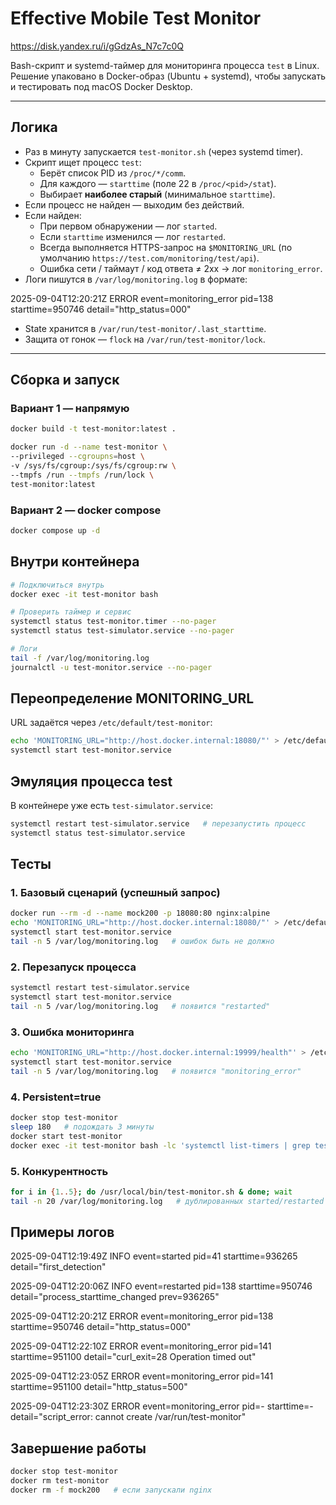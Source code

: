 # Effective Mobile Test Monitor

https://disk.yandex.ru/i/gGdzAs_N7c7c0Q

Bash-скрипт и systemd-таймер для мониторинга процесса `test` в Linux.  
Решение упаковано в Docker-образ (Ubuntu + systemd), чтобы запускать и тестировать под macOS Docker Desktop.

---

## Логика

- Раз в минуту запускается `test-monitor.sh` (через systemd timer).
- Скрипт ищет процесс `test`:
  - Берёт список PID из `/proc/*/comm`.
  - Для каждого — `starttime` (поле 22 в `/proc/<pid>/stat`).
  - Выбирает **наиболее старый** (минимальное `starttime`).
- Если процесс не найден — выходим без действий.
- Если найден:
  - При первом обнаружении — лог `started`.
  - Если `starttime` изменился — лог `restarted`.
  - Всегда выполняется HTTPS-запрос на `$MONITORING_URL` (по умолчанию `https://test.com/monitoring/test/api`).
  - Ошибка сети / таймаут / код ответа ≠ 2xx → лог `monitoring_error`.
- Логи пишутся в `/var/log/monitoring.log` в формате:

2025-09-04T12:20:21Z ERROR event=monitoring_error pid=138 starttime=950746 detail="http_status=000"

- State хранится в `/var/run/test-monitor/.last_starttime`.
- Защита от гонок — `flock` на `/var/run/test-monitor/lock`.

---

## Сборка и запуск

### Вариант 1 — напрямую
```bash
docker build -t test-monitor:latest .

docker run -d --name test-monitor \
--privileged --cgroupns=host \
-v /sys/fs/cgroup:/sys/fs/cgroup:rw \
--tmpfs /run --tmpfs /run/lock \
test-monitor:latest
```

### Вариант 2 — docker compose

```bash
docker compose up -d
```

## Внутри контейнера

```bash
# Подключиться внутрь
docker exec -it test-monitor bash

# Проверить таймер и сервис
systemctl status test-monitor.timer --no-pager
systemctl status test-simulator.service --no-pager

# Логи
tail -f /var/log/monitoring.log
journalctl -u test-monitor.service --no-pager
```

## Переопределение MONITORING_URL

URL задаётся через `/etc/default/test-monitor`:

```bash
echo 'MONITORING_URL="http://host.docker.internal:18080/"' > /etc/default/test-monitor
systemctl start test-monitor.service
```

## Эмуляция процесса test

В контейнере уже есть `test-simulator.service`:

```bash
systemctl restart test-simulator.service   # перезапустить процесс
systemctl status test-simulator.service
```

## Тесты

### 1. Базовый сценарий (успешный запрос)

```bash
docker run --rm -d --name mock200 -p 18080:80 nginx:alpine
echo 'MONITORING_URL="http://host.docker.internal:18080/"' > /etc/default/test-monitor
systemctl start test-monitor.service
tail -n 5 /var/log/monitoring.log   # ошибок быть не должно
```

### 2. Перезапуск процесса

```bash
systemctl restart test-simulator.service
systemctl start test-monitor.service
tail -n 5 /var/log/monitoring.log   # появится "restarted"
```

### 3. Ошибка мониторинга

```bash
echo 'MONITORING_URL="http://host.docker.internal:19999/health"' > /etc/default/test-monitor
systemctl start test-monitor.service
tail -n 5 /var/log/monitoring.log   # появится "monitoring_error"
```

### 4. Persistent=true

```bash
docker stop test-monitor
sleep 180   # подождать 3 минуты
docker start test-monitor
docker exec -it test-monitor bash -lc 'systemctl list-timers | grep test-monitor'
```

### 5. Конкурентность

```bash
for i in {1..5}; do /usr/local/bin/test-monitor.sh & done; wait
tail -n 20 /var/log/monitoring.log   # дублированных started/restarted быть не должно
```

## Примеры логов
2025-09-04T12:19:49Z INFO event=started pid=41 starttime=936265 detail="first_detection"

2025-09-04T12:20:06Z INFO event=restarted pid=138 starttime=950746 detail="process_starttime_changed prev=936265"

2025-09-04T12:20:21Z ERROR event=monitoring_error pid=138 starttime=950746 detail="http_status=000"

2025-09-04T12:22:10Z ERROR event=monitoring_error pid=141 starttime=951100 detail="curl_exit=28 Operation timed out"

2025-09-04T12:23:05Z ERROR event=monitoring_error pid=141 starttime=951100 detail="http_status=500"

2025-09-04T12:23:30Z ERROR event=monitoring_error pid=- starttime=- detail="script_error: cannot create /var/run/test-monitor"

## Завершение работы

```bash
docker stop test-monitor
docker rm test-monitor
docker rm -f mock200   # если запускали nginx
```
